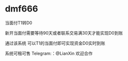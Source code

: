 # dmf666
当面付T1转D0

新开当面付需要等待90天或者联系交易满30天才能实现D0到账

通过该系统 可以T1的当面付即可实现资金D0实时到账

系统可租可售 Telegram:：@LianXin 欢迎合作
